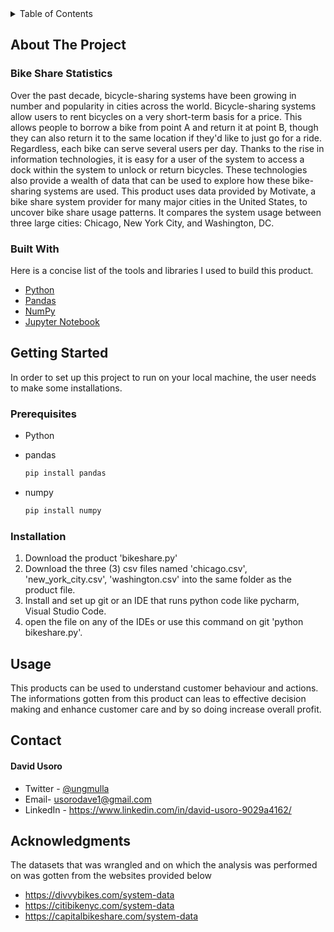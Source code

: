 

<details>
  <summary>Table of Contents</summary>
  <ol>
    <li>
      <a href=\"#about-the-project\">About The Project</a>
      <ul>
        <li><a href=\"#built-with\">Built With</a></li>
      </ul>
    </li>
    <li>
      <a href=\"#getting-started\">Getting Started</a>
      <ul>
        <li><a href=\"#prerequisites\">Prerequisites</a></li>
        <li><a href=\"#installation\">Installation</a></li>
      </ul>
    </li>
    <li><a href=\"#usage\">Usage</a></li>
    <li><a href=\"#contact\">Contact</a></li>
    <li><a href=\"#acknowledgments\">Acknowledgments</a></li>
  </ol>
</details>

## About The Project
    
### Bike Share Statistics
Over the past decade, bicycle-sharing systems have been growing in number and popularity in cities across the world. Bicycle-sharing systems allow users to rent bicycles on a very short-term basis for a price. This allows people to borrow a bike from point A and return it at point B, though they can also return it to the same location if they'd like to just go for a ride. Regardless, each bike can serve several users per day.
Thanks to the rise in information technologies, it is easy for a user of the system to access a dock within the system to unlock or return bicycles. These technologies also provide a wealth of data that can be used to explore how these bike-sharing systems are used.
This product uses data provided by Motivate, a bike share system provider for many major cities in the United States, to uncover bike share usage patterns. 
It compares the system usage between three large cities: Chicago, New York City, and Washington, DC.

### Built With
Here is a concise list of the tools and libraries I used to build this product.
* [Python](https://www.python.org/)
* [Pandas](https://pandas.pydata.org/docs/index.html)
* [NumPy](https://numpy.org/)
* [Jupyter Notebook](https://jupyter.org/)


## Getting Started
In order to set up this project to run on your local machine, the user needs to make some installations.

### Prerequisites
* Python 

* pandas
    ```sh
    pip install pandas
* numpy
    ```sh
    pip install numpy


### Installation
1. Download the product 'bikeshare.py'
2. Download the three (3) csv files named 'chicago.csv', 'new_york_city.csv', 'washington.csv' into the same folder as the product file.
3. Install and set up git or an IDE that runs python code like pycharm, Visual Studio Code.
4. open the file on any of the IDEs or use this command on git 'python bikeshare.py'.

## Usage
This products can be used to understand customer behaviour and actions. The informations gotten from this product can leas to effective decision making and enhance customer care and by so doing increase overall profit.
## Contact
#### David Usoro
* Twitter - [@ungmulla](https://twitter.com/ungmulla)
* Email- usorodave1@gmail.com
* LinkedIn - https://www.linkedin.com/in/david-usoro-9029a4162/

## Acknowledgments
The datasets that was wrangled and on which the analysis was performed on was gotten from the websites provided below
* https://divvybikes.com/system-data
* https://citibikenyc.com/system-data
* https://capitalbikeshare.com/system-data
 
